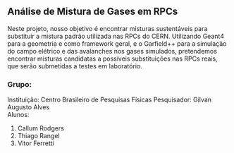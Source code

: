 ## Análise de Mistura de Gases em RPCs

Neste projeto, nosso objetivo é encontrar misturas sustentáveis para substituir
a mistura padrão utilizada nas RPCs do CERN. Utilizando Geant4 para a geometria
e como framework geral, e o Garfield++ para a simulação do campo elétrico e das
avalanches nos gases simulados, pretendemos encontrar misturas candidatas a possíveis
substituições nas RPCs reais, que serão submetidas a testes em laboratório.

### Grupo:

Instituição: Centro Brasileiro de Pesquisas Físicas
Pesquisador: Gilvan Augusto Alves\
Alunos:
1. Callum Rodgers
2. Thiago Rangel
2. Vitor Ferretti